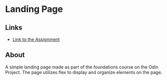 # Landing Page

## Links
- [Link to the Assignment](https://www.theodinproject.com/lessons/foundations-landing-page)

## About
A simple landing page made as part of the foundations course on the Odin Project. The page utilizes flex to display and organize elements on the page.